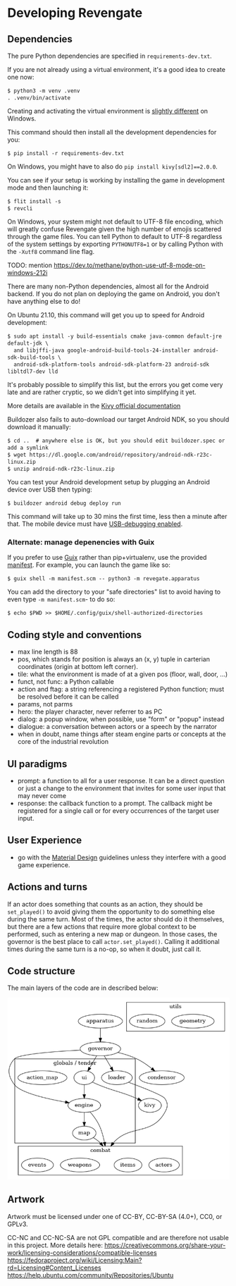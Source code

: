 Developing Revengate
====================

## Dependencies
The pure Python dependencies are specified in `requirements-dev.txt`. 

If you are not already using a virtual environment, it's a good idea to create one now: 
```sh-session
$ python3 -m venv .venv
. .venv/bin/activate
```

Creating and activating the virtual environment is [slightly different](https://docs.python.org/3/library/venv.html) on Windows.

This command should then install all the development dependencies for you:
```sh-session
$ pip install -r requirements-dev.txt
```

On Windows, you might have to also do `pip install kivy[sdl2]==2.0.0`.

You can see if your setup is working by installing the game in development mode and then launching it: 
```sh-session
$ flit install -s
$ revcli
```

On Windows, your system might not default to UTF-8 file encoding, which will greatly confuse Revengate given the high number of emojis scattered through the game files. You can tell Python to default to UTF-8 regardless of the system settings by exporting `PYTHONUTF8=1` or by calling Python with the `-Xutf8` command line flag.

TODO: mention https://dev.to/methane/python-use-utf-8-mode-on-windows-212i

There are many non-Python dependencies, almost all for the Android backend. If you do not plan on deploying the game on Android, you don't have anything else to do!

On Ubuntu 21.10, this command will get you up to speed for Android development:

```sh-session
$ sudo apt install -y build-essentials cmake java-common default-jre default-jdk \
  and libjffi-java google-android-build-tools-24-installer android-sdk-build-tools \
  android-sdk-platform-tools android-sdk-platform-23 android-sdk libltdl7-dev lld
```

It's probably possible to simplify this list, but the errors you get come very late and are rather cryptic, so we didn't get into simplifying it yet.

More details are available in the [Kivy official documentation][kivy-for-a]

[kivy-for-a]: https://buildozer.readthedocs.io/en/latest/installation.html#targeting-android

Buildozer also fails to auto-download our target Android NDK, so you should download it manually:

```sh-session
$ cd ..  # anywhere else is OK, but you should edit buildozer.spec or add a symlink
$ wget https://dl.google.com/android/repository/android-ndk-r23c-linux.zip
$ unzip android-ndk-r23c-linux.zip
```

You can test your Android development setup by plugging an Android device over USB then typing: 
```sh-session
$ buildozer android debug deploy run
```

This command will take up to 30 mins the first time, less then a minute after that. The mobile device must have [USB-debugging enabled][usb-debug]. 

[usb-debug]: https://developer.android.com/studio/command-line/adb#Enabling

### Alternate: manage depenencies with Guix

If you prefer to use [Guix](guix.gnu.org/) rather than pip+virtualenv, use the
provided [manifest](../manifest.scm). For example, you can launch the game like so:

```sh-session
$ guix shell -m manifest.scm -- python3 -m revegate.apparatus
```

You can add the directory to your "safe directories" list to avoid having to even type `-m manifest.scm`- to do so:

```sh-session
$ echo $PWD >> $HOME/.config/guix/shell-authorized-directories
```


## Coding style and conventions
* max line length is 88
* pos, which stands for position is always an (x, y) tuple in carterian coordinates (origin at bottom left corner).
* tile: what the environment is made of at a given pos (floor, wall, door, ...)
* funct, not func: a Python callable
* action and ftag: a string referencing a registered Python function; must be resolved before it can be called
* params, not parms
* hero: the player character, never referrer to as PC
* dialog: a popup window, when possible, use "form" or "popup" instead 
* dialogue: a conversation between actors or a speech by the narrator 
* when in doubt, name things after steam engine parts or concepts at the core of the industrial revolution


## UI paradigms
* prompt: a function to all for a user response. It can be a direct question or just a change to the environment that invites for some user input that may never come
* response: the callback function to a prompt. The callback might be registered for a single call or for every occurrences of the target user input.

## User Experience
* go with the [Material Design](https://material.io/) guidelines unless they interfere with a good game experience.

## Actions and turns
If an actor does something that counts as an action, they should be `set_played()` to 
avoid giving them the opportunity to do something else during the same turn. Most of 
the times, the actor should do it themselves, but there are a few actions that require 
more global context to be performed, such as entering a new map or dungeon. In those 
cases, the governor is the best place to call `actor.set_played()`. Calling it 
additional times during the same turn is a no-op, so when it doubt, just call it.


## Code structure
The main layers of the code are in described below:

![Revengate code structure](deps.png)


## Artwork
Artwork must be licensed under one of CC-BY, CC-BY-SA (4.0+), CC0, or GPLv3. 

CC-NC and CC-NC-SA are not GPL compatible and are therefore not usable in this project. More details here:
https://creativecommons.org/share-your-work/licensing-considerations/compatible-licenses
https://fedoraproject.org/wiki/Licensing:Main?rd=Licensing#Content_Licenses
https://help.ubuntu.com/community/Repositories/Ubuntu

